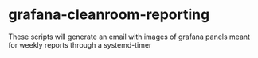 # grafana-cleanroom-reporting
These scripts will generate an email with images of grafana panels meant for weekly reports through a systemd-timer
